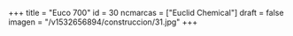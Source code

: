 +++
title = "Euco 700"
id = 30
ncmarcas = ["Euclid Chemical"]
draft = false
imagen = "/v1532656894/construccion/31.jpg"
+++

<!--more-->